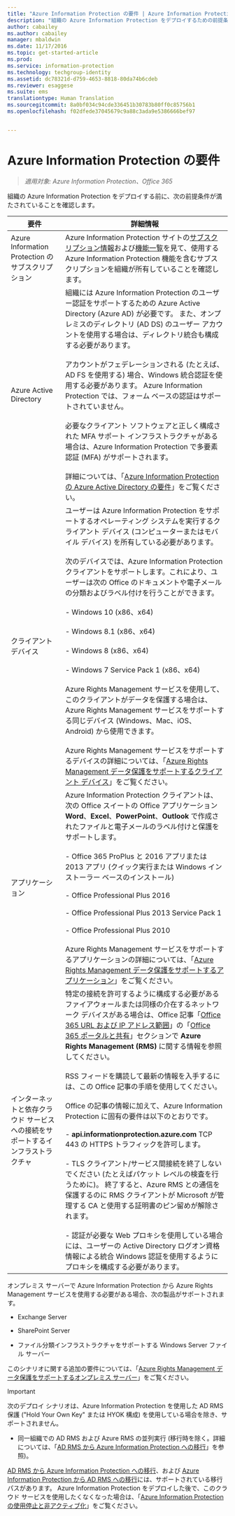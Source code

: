 ```yaml
---
title: "Azure Information Protection の要件 | Azure Information Protection"
description: "組織の Azure Information Protection をデプロイするための前提条件を特定します。"
author: cabailey
ms.author: cabailey
manager: mbaldwin
ms.date: 11/17/2016
ms.topic: get-started-article
ms.prod: 
ms.service: information-protection
ms.technology: techgroup-identity
ms.assetid: dc78321d-d759-4653-8818-80da74b6cdeb
ms.reviewer: esaggese
ms.suite: ems
translationtype: Human Translation
ms.sourcegitcommit: 8a0bf034c94cde336451b30783b80ff0c85756b1
ms.openlocfilehash: f02dfede37045679c9a88c3ada9e5386666bef97


---
```


# <a name="requirements-for-azure-information-protection"></a>Azure Information Protection の要件

>*適用対象: Azure Information Protection、Office 365*

組織の Azure Information Protection をデプロイする前に、次の前提条件が満たされていることを確認します。 

|要件|詳細情報|
|---------------|--------------------|
|Azure Information Protection のサブスクリプション|Azure Information Protection サイトの[サブスクリプション情報](https://www.microsoft.com/en-us/cloud-platform/azure-information-protection-pricing)および[機能一覧](https://www.microsoft.com/en-us/cloud-platform/azure-information-protection-features)を見て、使用する Azure Information Protection 機能を含むサブスクリプションを組織が所有していることを確認します。|
|Azure Active Directory|組織には Azure Information Protection のユーザー認証をサポートするための Azure Active Directory (Azure AD) が必要です。 また、オンプレミスのディレクトリ (AD DS) のユーザー アカウントを使用する場合は、ディレクトリ統合も構成する必要があります。<br /><br />アカウントがフェデレーションされる (たとえば、AD FS を使用する) 場合、Windows 統合認証を使用する必要があります。 Azure Information Protection では、フォーム ベースの認証はサポートされていません。<br /><br />必要なクライアント ソフトウェアと正しく構成された MFA サポート インフラストラクチャがある場合は、Azure Information Protection で多要素認証 (MFA) がサポートされます。<br /><br />詳細については、「[Azure Information Protection の Azure Active Directory の要件](requirements-azure-ad.md)」をご覧ください。|
|クライアント デバイス|ユーザーは Azure Information Protection をサポートするオペレーティング システムを実行するクライアント デバイス (コンピューターまたはモバイル デバイス) を所有している必要があります。<br /><br />次のデバイスでは、Azure Information Protection クライアントをサポートします。これにより、ユーザーは次の Office のドキュメントや電子メールの分類およびラベル付けを行うことができます。<br /><br />- Windows 10 (x86、x64)<br /><br />- Windows 8.1 (x86、x64)<br /><br />- Windows 8 (x86、x64)<br /><br />- Windows 7 Service Pack 1 (x86、x64)<br /><br />Azure Rights Management サービスを使用して、このクライアントがデータを保護する場合は、Azure Rights Management サービスをサポートする同じデバイス (Windows、Mac、iOS、Android) から使用できます。 <br /><br />Azure Rights Management サービスをサポートするデバイスの詳細については、「[Azure Rights Management データ保護をサポートするクライアント デバイス](../get-started/requirements-client-devices.md)」をご覧ください。|
|アプリケーション|Azure Information Protection クライアントは、次の Office スイートの Office アプリケーション **Word**、**Excel**、**PowerPoint**、**Outlook** で作成されたファイルと電子メールのラベル付けと保護をサポートします。<br /><br /> - Office 365 ProPlus と 2016 アプリまたは 2013 アプリ (クイック実行または Windows インストーラー ベースのインストール)<br /><br />- Office Professional Plus 2016<br /><br />- Office Professional Plus 2013 Service Pack 1<br /><br />- Office Professional Plus 2010<br /><br />Azure Rights Management サービスをサポートするアプリケーションの詳細については、「[Azure Rights Management データ保護をサポートするアプリケーション](requirements-applications.md)」をご覧ください。|
|インターネットと依存クラウド サービスへの接続をサポートするインフラストラクチャ|特定の接続を許可するように構成する必要があるファイアウォールまたは同様の介在するネットワーク デバイスがある場合は、Office 記事「[Office 365 URL および IP アドレス範囲](https://support.office.com/en-US/article/Office-365-URLs-and-IP-address-ranges-8548a211-3fe7-47cb-abb1-355ea5aa88a2)」の「[Office 365 ポータルと共有](https://support.office.com/en-us/article/Office-365-URLs-and-IP-address-ranges-8548a211-3fe7-47cb-abb1-355ea5aa88a2?ui=en-US&rs=en-US&ad=US#bkmk_portal-identity)」セクションで **Azure Rights Management (RMS)** に関する情報を参照してください。<br /><br />RSS フィードを購読して最新の情報を入手するには、この Office 記事の手順を使用してください。<br /><br />Office の記事の情報に加えて、Azure Information Protection に固有の要件は以下のとおりです。<br /><br />- **api.informationprotection.azure.com** TCP 443 の HTTPS トラフィックを許可します。<br /><br />- TLS クライアント/サービス間接続を終了しないでください (たとえばパケット レベルの検査を行うために)。 終了すると、Azure RMS との通信を保護するのに RMS クライアントが Microsoft が管理する CA と使用する証明書のピン留めが解除されます。<br /><br />- 認証が必要な Web プロキシを使用している場合には、ユーザーの Active Directory ログオン資格情報による統合 Windows 認証を使用するようにプロキシを構成する必要があります。|

オンプレミス サーバーで Azure Information Protection から Azure Rights Management サービスを使用する必要がある場合、次の製品がサポートされます。

-   Exchange Server

-   SharePoint Server

-   ファイル分類インフラストラクチャをサポートする Windows Server ファイル サーバー

このシナリオに関する追加の要件については、「[Azure Rights Management データ保護をサポートするオンプレミス サーバー](requirements-servers.md)」をご覧ください。

> [!IMPORTANT]
> 次のデプロイ シナリオは、Azure Information Protection を使用した AD RMS 保護 ("Hold Your Own Key" または HYOK 構成) を使用している場合を除き、サポートされません。
> 
> -   同一組織での AD RMS および Azure RMS の並列実行 (移行時を除く。詳細については、「[AD RMS から Azure Information Protection への移行](../plan-design/migrate-from-ad-rms-to-azure-rms.md)」を参照)。
> 
> [AD RMS から Azure Information Protection への移行](http://technet.microsoft.com/library/Dn858447.aspx)、および [Azure Information Protection から AD RMS への移行](http://msdn.microsoft.com/library/azure/dn629429.aspx)には、サポートされている移行パスがあります。 Azure Information Protection をデプロイした後で、このクラウド サービスを使用したくなくなった場合は、「[Azure Information Protection の使用停止と非アクティブ化](../deploy-use/decommission-deactivate.md)」をご覧ください。






<!--HONumber=Nov16_HO3-->



